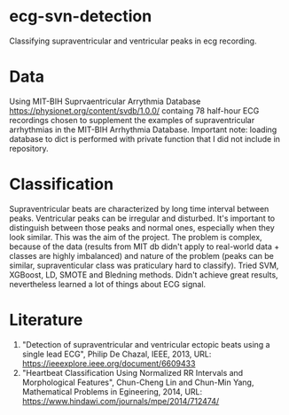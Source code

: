 # ecg-svn-detection
Classifying supraventricular and ventricular peaks in ecg recording. 

# Data
Using MIT-BIH Suprvaentricular Arrythmia Database https://physionet.org/content/svdb/1.0.0/ containg 78 half-hour ECG recordings chosen to supplement the examples of supraventricular arrhythmias in the MIT-BIH Arrhythmia Database.
Important note: loading database to dict is performed with private function that I did not include in repository. 

# Classification
Supraventricular beats are characterized by long time interval between peaks. Ventricular peaks can be irregular and disturbed. 
It's important to distinguish between those peaks and normal ones, especially when they look similar. This was the aim of the project.
The problem is complex, because of the data (results from MIT db didn't apply to real-world data + classes are highly imbalanced) and nature of the problem (peaks can be similar, supraventicular class was praticulary hard to classify). 
Tried SVM, XGBoost, LD, SMOTE and Bledning methods.
Didn't achieve great results, nevertheless learned a lot of things about ECG signal.

# Literature
1. "Detection of supraventricular and ventricular ectopic beats using a single lead ECG", Philip De Chazal, IEEE, 2013, URL: https://ieeexplore.ieee.org/document/6609433
2. "Heartbeat Classification Using Normalized RR Intervals and Morphological Features", Chun-Cheng Lin and Chun-Min Yang, Mathematical Problems in Egineering, 2014, URL: https://www.hindawi.com/journals/mpe/2014/712474/
